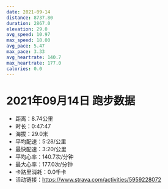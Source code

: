 ```yaml
---
date: 2021-09-14
distance: 8737.80
duration: 2867.0
elevation: 29.0
avg_speed: 10.97
max_speed: 18.00
avg_pace: 5.47
max_pace: 3.33
avg_heartrate: 140.7
max_heartrate: 177.0
calories: 0.0
---
```


# 2021年09月14日 跑步数据

- 距离：8.74公里
- 时长：0:47:47
- 海拔：29.0米
- 平均配速：5:28/公里
- 最快配速：3:20/公里
- 平均心率：140.7次/分钟
- 最大心率：177.0次/分钟
- 卡路里消耗：0.0千卡
- 活动链接：https://www.strava.com/activities/5959228072

